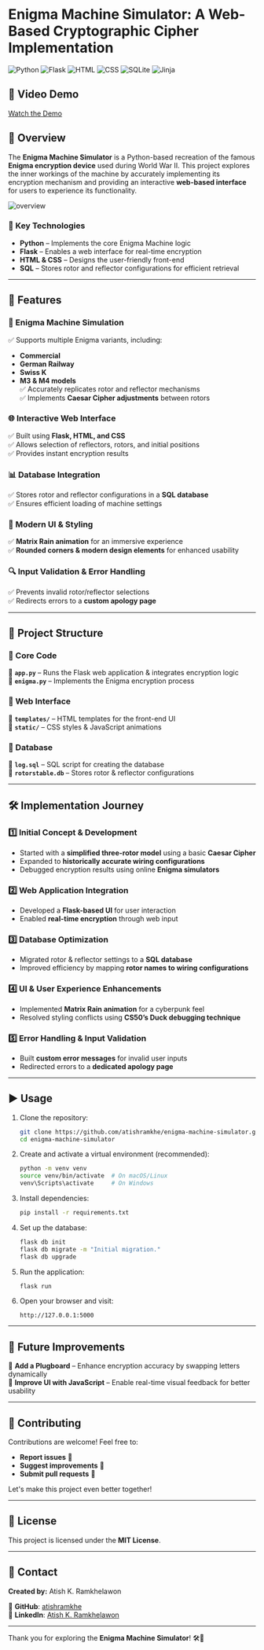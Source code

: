 # Enigma Machine Simulator: A Web-Based Cryptographic Cipher Implementation  
![Python](https://img.shields.io/badge/Python-3776AB?style=for-the-badge&logo=python&logoColor=white)
![Flask](https://img.shields.io/badge/Flask-000000?style=for-the-badge&logo=flask&logoColor=white)
![HTML](https://img.shields.io/badge/HTML5-E34F26?style=for-the-badge&logo=html5&logoColor=white)
![CSS](https://img.shields.io/badge/CSS3-1572B6?style=for-the-badge&logo=css3&logoColor=white)
![SQLite](https://img.shields.io/badge/SQLite-003B57?style=for-the-badge&logo=sqlite&logoColor=white)
![Jinja](https://img.shields.io/badge/Jinja-B41717?style=for-the-badge&logo=jinja&logoColor=white)

## 🎥 Video Demo  
[Watch the Demo](https://youtu.be/Uxmv4FdbMSY?si=dYKhkR0CIh6MklcY)  

## 📖 Overview  
The **Enigma Machine Simulator** is a Python-based recreation of the famous **Enigma encryption device** used during World War II. This project explores the inner workings of the machine by accurately implementing its encryption mechanism and providing an interactive **web-based interface** for users to experience its functionality.  

![overview](output.gif)

### 🔹 Key Technologies  
- **Python** – Implements the core Enigma Machine logic  
- **Flask** – Enables a web interface for real-time encryption  
- **HTML & CSS** – Designs the user-friendly front-end  
- **SQL** – Stores rotor and reflector configurations for efficient retrieval  

---

## 🚀 Features  

### 🔑 Enigma Machine Simulation  
✅ Supports multiple Enigma variants, including:  
   - **Commercial**  
   - **German Railway**  
   - **Swiss K**  
   - **M3 & M4 models**  
✅ Accurately replicates rotor and reflector mechanisms  
✅ Implements **Caesar Cipher adjustments** between rotors  

### 🌐 Interactive Web Interface  
✅ Built using **Flask, HTML, and CSS**  
✅ Allows selection of reflectors, rotors, and initial positions  
✅ Provides instant encryption results  

### 📊 Database Integration  
✅ Stores rotor and reflector configurations in a **SQL database**  
✅ Ensures efficient loading of machine settings  

### 🎨 Modern UI & Styling  
✅ **Matrix Rain animation** for an immersive experience  
✅ **Rounded corners & modern design elements** for enhanced usability  

### 🔍 Input Validation & Error Handling  
✅ Prevents invalid rotor/reflector selections  
✅ Redirects errors to a **custom apology page**  

---

## 📂 Project Structure  

### 🔹 Core Code  
📌 **`app.py`** – Runs the Flask web application & integrates encryption logic  
📌 **`enigma.py`** – Implements the Enigma encryption process  

### 🔹 Web Interface  
📌 **`templates/`** – HTML templates for the front-end UI  
📌 **`static/`** – CSS styles & JavaScript animations  

### 🔹 Database  
📌 **`log.sql`** – SQL script for creating the database  
📌 **`rotorstable.db`** – Stores rotor & reflector configurations  

---

## 🛠️ Implementation Journey  

### 1️⃣ Initial Concept & Development  
- Started with a **simplified three-rotor model** using a basic **Caesar Cipher**  
- Expanded to **historically accurate wiring configurations**  
- Debugged encryption results using online **Enigma simulators**  

### 2️⃣ Web Application Integration  
- Developed a **Flask-based UI** for user interaction  
- Enabled **real-time encryption** through web input  

### 3️⃣ Database Optimization  
- Migrated rotor & reflector settings to a **SQL database**  
- Improved efficiency by mapping **rotor names to wiring configurations**  

### 4️⃣ UI & User Experience Enhancements  
- Implemented **Matrix Rain animation** for a cyberpunk feel  
- Resolved styling conflicts using **CS50’s Duck debugging technique**  

### 5️⃣ Error Handling & Input Validation  
- Built **custom error messages** for invalid user inputs  
- Redirected errors to a **dedicated apology page**  

---

## ▶️ Usage  

1. Clone the repository:  
   ```sh
   git clone https://github.com/atishramkhe/enigma-machine-simulator.git
   cd enigma-machine-simulator
   ```
2. Create and activate a virtual environment (recommended):  
   ```sh
   python -m venv venv
   source venv/bin/activate  # On macOS/Linux
   venv\Scripts\activate     # On Windows
   ```
3. Install dependencies:  
   ```sh
   pip install -r requirements.txt
   ```
4. Set up the database:  
   ```sh
   flask db init
   flask db migrate -m "Initial migration."
   flask db upgrade
   ```
5. Run the application:  
   ```sh
   flask run
   ```
6. Open your browser and visit:  
   ```
   http://127.0.0.1:5000
   ```

---

## 🔮 Future Improvements  
🔹 **Add a Plugboard** – Enhance encryption accuracy by swapping letters dynamically  
🔹 **Improve UI with JavaScript** – Enable real-time visual feedback for better usability  

---

## 🤝 Contributing  
Contributions are welcome! Feel free to:  
- **Report issues** 🐞  
- **Suggest improvements** 🚀  
- **Submit pull requests** 📌  

Let's make this project even better together!  

---

## 📜 License  
This project is licensed under the **MIT License**.  

---

## 📧 Contact  
**Created by:** Atish K. Ramkhelawon  

🔗 **GitHub**: [atishramkhe](https://github.com/atishramkhe)  
🔗 **LinkedIn**: [Atish K. Ramkhelawon](https://www.linkedin.com/in/atishramkhelawon)  

---

Thank you for exploring the **Enigma Machine Simulator**! 🛠️🔐

